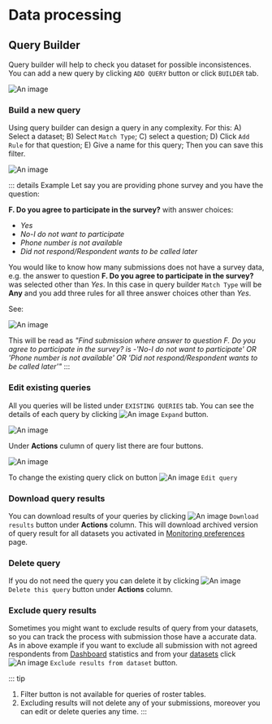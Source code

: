 # Data processing

## Query Builder

Query builder will help to check you dataset for possible inconsistences. You can add a new query by clicking `ADD QUERY` button or click `BUILDER` tab.

![An image](/images/s13_qb.png)

### Build a new query

Using query builder can design a query in any complexity. For this:
A) Select a dataset;
B) Select `Match Type`;
C) select a question;
D) Click `Add Rule` for that question;
E) Give a name for this query;
Then you can save this filter.

![An image](/images/s13_qb_add.png)

::: details Example
Let say you are providing phone survey and you have the question:

**F. Do you agree to participate in the survey?** with answer choices:
* *Yes*
* *No-I do not want to participate*
* *Phone number is not available*
* *Did not respond/Respondent wants to be called later*

You would like to know how many submissions does not have a survey data, e.g. the answer to question **F. Do you agree to participate in the survey?** was selected other than *Yes*. In this case in query builder `Match Type` will be **Any** and you add three rules for all three answer choices other than *Yes*.

See: 

![An image](/images/s13_qb_build.png)

This will be read as *"Find submission where answer to question F. Do you agree to participate in the survey? is -'No-I do not want to participate' OR 'Phone number is not available' OR 'Did not respond/Respondent wants to be called later'"*
:::

### Edit existing queries

All you queries will be listed under `EXISTING QUERIES` tab. You can see the details of each query by clicking ![An image](/images/btn_expand.png) `Expand` button.

![An image](/images/s13_qb_qdetails.png)

Under **Actions** culumn of query list there are four buttons. 

![An image](/images/s13_qb_queries.png)

To change the existing query click on button ![An image](/images/btn_pencil.png) `Edit query`

### Download query results

You can download results of your queries by clicking ![An image](/images/btn_download.png) `Download results` button under **Actions** column. This will download archived version of query result for all datasets you activated in [Monitoring preferences](/guide/21-preferences.md#types-of-dataset) page.

### Delete query

If you do not need the query you can delete it by clicking ![An image](/images/btn_delete.png) `Delete this query` button under **Actions** column.

### Exclude query results

Sometimes you might want to exclude results of query from your datasets, so you can track the process with submission those have a accurate data. As in above example if you want to exclude all submission with not agreed respondents from [Dashboard](/guide/30-dashboard.md) statistics and from your [datasets](/guide/21-preferences.html#types-of-dataset) click ![An image](/images/btn_exclude.png) `Exclude results from dataset` button. 

::: tip
1. Filter button is not available for queries of roster tables.
2. Excluding results will not delete any of your submissions, moreover you can edit or delete queries any time.
:::
